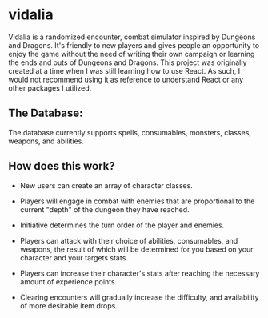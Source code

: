 # vidalia
Vidalia is a randomized encounter, combat simulator inspired by Dungeons and Dragons. It's friendly to new players and gives people an opportunity to enjoy the game without the need of writing their own campaign or learning the ends and outs of Dungeons and Dragons. This project was originally created at a time when I was still learning how to use React. As such, I would not recommend using it as reference to understand React or any other packages I utilized.

## The Database:
The database currently supports spells, consumables, monsters, classes, weapons, and abilities. 


## How does this work?

* New users can create an array of character classes.

* Players will engage in combat with enemies that are proportional to the current "depth" of the dungeon they have reached.

* Initiative determines the turn order of the player and enemies. 

* Players can attack with their choice of abilities, consumables, and weapons, the result of which will be determined for you based on your character and your targets stats.

* Players can increase their character's stats after reaching the necessary amount of experience points.

* Clearing encounters will gradually increase the difficulty, and availability of more desirable item drops.



